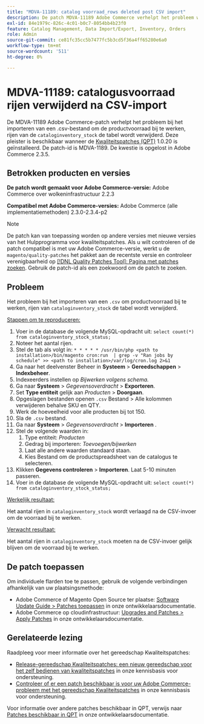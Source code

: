 ```yaml
---
title: "MDVA-11189: catalog voorraad_rows deleted post CSV import"
description: De patch MDVA-11189 Adobe Commerce verhelpt het probleem wanneer na het importeren van een .csv-bestand om de productvoorraad bij te werken, rijen uit de tabel 'catalogvoorraad_voorraad' worden verwijderd. Deze patch is beschikbaar wanneer [Quality Patches Tool (QPT)] (/help/announcements/adobe-commerce-announcements/magento-quality-patches-released-new-tool-to-self-serve-quality-patches.md) 1.0.20 is geïnstalleerd. De patch-id is MDVA-1189. De kwestie is opgelost in Adobe Commerce 2.3.5.
exl-id: 84e1979c-826c-4c01-b0c7-8054bb4b23f0
feature: Catalog Management, Data Import/Export, Inventory, Orders
role: Admin
source-git-commit: ce81fc35cc5b7477fc5b3cd5f36a4ff65280e6a0
workflow-type: tm+mt
source-wordcount: '511'
ht-degree: 0%

---
```


# MDVA-11189: catalogusvoorraad rijen verwijderd na CSV-import

De MDVA-11189 Adobe Commerce-patch verhelpt het probleem bij het importeren van een .csv-bestand om de productvoorraad bij te werken, rijen van de `cataloginventory_stock` de tabel wordt verwijderd. Deze pleister is beschikbaar wanneer de [Kwaliteitspatches (QPT)](/help/announcements/adobe-commerce-announcements/magento-quality-patches-released-new-tool-to-self-serve-quality-patches.md) 1.0.20 is geïnstalleerd. De patch-id is MDVA-1189. De kwestie is opgelost in Adobe Commerce 2.3.5.

## Betrokken producten en versies

**De patch wordt gemaakt voor Adobe Commerce-versie:** Adobe Commerce over wolkeninfrastructuur 2.2.3

**Compatibel met Adobe Commerce-versies:** Adobe Commerce (alle implementatiemethoden) 2.3.0-2.3.4-p2

>[!NOTE]
>
>De patch kan van toepassing worden op andere versies met nieuwe versies van het Hulpprogramma voor kwaliteitspatches. Als u wilt controleren of de patch compatibel is met uw Adobe Commerce-versie, werkt u de `magento/quality-patches` het pakket aan de recentste versie en controleer verenigbaarheid op [[!DNL Quality Patches Tool]: Pagina met patches zoeken](https://devdocs.magento.com/quality-patches/tool.html#patch-grid). Gebruik de patch-id als een zoekwoord om de patch te zoeken.

## Probleem

Het probleem bij het importeren van een `.csv` om productvoorraad bij te werken, rijen van `cataloginventory_stock` de tabel wordt verwijderd.

<u>Stappen om te reproduceren:</u>

1. Voer in de database de volgende MySQL-opdracht uit: `select count(*) from cataloginventory_stock_status;`
1. Noteer het aantal rijen.
1. Stel de tab als volgt in: `* * * * * /usr/bin/php <path to installation>/bin/magento cron:run  | grep -v "Ran jobs by schedule" >> <path to installation>/var/log/cron.log 2>&1`
1. Ga naar het deelvenster Beheer in **Systeem** > **Gereedschappen** > **Indexbeheer**.
1. Indexeerders instellen op *Bijwerken volgens schema.*
1. Ga naar **Systeem** > *Gegevensoverdracht* > **Exporteren**.
1. Set **Type entiteit** gelijk aan *Producten* > **Doorgaan**.
1. Opgeslagen bestanden openen `.csv` Bestand > Alle kolommen verwijderen behalve SKU en QTY.
1. Werk de hoeveelheid voor alle producten bij tot 150.
1. Sla de `.csv` bestand.
1. Ga naar **Systeem** > *Gegevensoverdracht* > **Importeren** .
1. Stel de volgende waarden in:
   1. Type entiteit: *Producten*
   1. Gedrag bij importeren: *Toevoegen/bijwerken*
   1. Laat alle andere waarden standaard staan.
   1. Kies Bestand om de productspreadsheet van de catalogus te selecteren.
1. Klikken **Gegevens controleren** > **Importeren**. Laat 5-10 minuten passeren.
1. Voer in de database de volgende MySQL-opdracht uit:
   `select count(*) from cataloginventory_stock_status;`

<u>Werkelijk resultaat:</u>

Het aantal rijen in `cataloginventory_stock` wordt verlaagd na de CSV-invoer om de voorraad bij te werken.

<u>Verwacht resultaat:</u>

Het aantal rijen in `cataloginventory_stock` moeten na de CSV-invoer gelijk blijven om de voorraad bij te werken.

## De patch toepassen

Om individuele flarden toe te passen, gebruik de volgende verbindingen afhankelijk van uw plaatsingsmethode:

* Adobe Commerce of Magento Open Source ter plaatse: [Software Update Guide > Patches toepassen](https://devdocs.magento.com/guides/v2.4/comp-mgr/patching/mqp.html) in onze ontwikkelaarsdocumentatie.
* Adobe Commerce op cloudinfrastructuur: [Upgrades and Patches > Apply Patches](https://devdocs.magento.com/cloud/project/project-patch.html) in onze ontwikkelaarsdocumentatie.

## Gerelateerde lezing

Raadpleeg voor meer informatie over het gereedschap Kwaliteitspatches:

* [Release-gereedschap Kwaliteitspatches: een nieuw gereedschap voor het zelf bedienen van kwaliteitspatches](/help/announcements/adobe-commerce-announcements/magento-quality-patches-released-new-tool-to-self-serve-quality-patches.md) in onze kennisbasis voor ondersteuning.
* [Controleer of er een patch beschikbaar is voor uw Adobe Commerce-probleem met het gereedschap Kwaliteitspatches](/help/support-tools/patches-available-in-qpt-tool/check-patch-for-magento-issue-with-magento-quality-patches.md) in onze kennisbasis voor ondersteuning.

Voor informatie over andere patches beschikbaar in QPT, verwijs naar [Patches beschikbaar in QPT](https://devdocs.magento.com/quality-patches/tool.html#patch-grid) in onze ontwikkelaarsdocumentatie.
